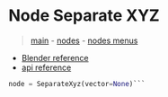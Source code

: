 # Node Separate XYZ

> [main](../structure.md) - [nodes](nodes.md) - [nodes menus](nodes_menus.md)

- [Blender reference](https://docs.blender.org/manual/en/latest/modeling/geometry_nodes/vector/separate_xyz.html)
 - [api reference]({node.blender_python_ref})

```python
node = SeparateXyz(vector=None)```
